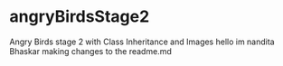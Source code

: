 # angryBirdsStage2
Angry Birds stage 2 with Class Inheritance and Images
hello im nandita Bhaskar making changes to the readme.md